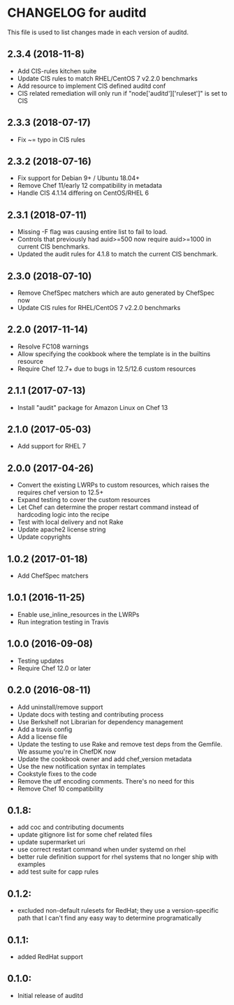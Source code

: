 # CHANGELOG for auditd

This file is used to list changes made in each version of auditd.

## 2.3.4 (2018-11-8)

- Add CIS-rules kitchen suite
- Update CIS rules to match RHEL/CentOS 7 v2.2.0 benchmarks
- Add resource to implement CIS defined auditd conf
- CIS related remediation will only run if "node['auditd']['ruleset']" is set to CIS

## 2.3.3 (2018-07-17)

- Fix ~= typo in CIS rules

## 2.3.2 (2018-07-16)

- Fix support for Debian 9+ / Ubuntu 18.04+
- Remove Chef 11/early 12 compatibility in metadata
- Handle CIS 4.1.14 differing on CentOS/RHEL 6

## 2.3.1 (2018-07-11)

- Missing -F flag was causing entire list to fail to load.
- Controls that previously had auid>=500 now require auid>=1000 in current CIS benchmarks.
- Updated the audit rules for 4.1.8 to match the current CIS benchmark.

## 2.3.0 (2018-07-10)

- Remove ChefSpec matchers which are auto generated by ChefSpec now
- Update CIS rules for RHEL/CentOS 7 v2.2.0 benchmarks

## 2.2.0 (2017-11-14)

- Resolve FC108 warnings
- Allow specifying the cookbook where the template is in the builtins resource
- Require Chef 12.7+ due to bugs in 12.5/12.6 custom resources

## 2.1.1 (2017-07-13)

- Install "audit" package for Amazon Linux on Chef 13

## 2.1.0 (2017-05-03)

- Add support for RHEL 7

## 2.0.0 (2017-04-26)

- Convert the existing LWRPs to custom resources, which raises the requires chef version to 12.5+
- Expand testing to cover the custom resources
- Let Chef can determine the proper restart command instead of hardcoding logic into the recipe
- Test with local delivery and not Rake
- Update apache2 license string
- Update copyrights

## 1.0.2 (2017-01-18)

- Add ChefSpec matchers

## 1.0.1 (2016-11-25)

- Enable use_inline_resources in the LWRPs
- Run integration testing in Travis

## 1.0.0 (2016-09-08)

- Testing updates
- Require Chef 12.0 or later

## 0.2.0 (2016-08-11)

- Add uninstall/remove support
- Update docs with testing and contributing process
- Use Berkshelf not Librarian for dependency management
- Add a travis config
- Add a license file
- Update the testing to use Rake and remove test deps from the Gemfile. We assume you're in ChefDK now
- Update the cookbook owner and add chef_version metadata
- Use the new notification syntax in templates
- Cookstyle fixes to the code
- Remove the utf encoding comments. There's no need for this
- Remove Chef 10 compatibility

## 0.1.8:

- add coc and contributing documents
- update gitignore list for some chef related files
- update supermarket uri
- use correct restart command when under systemd on rhel
- better rule definition support for rhel systems that no longer ship with examples
- add test suite for capp rules

## 0.1.2:

- excluded non-default rulesets for RedHat; they use a version-specific path that I can't find any easy way to determine programatically

## 0.1.1:

- added RedHat support

## 0.1.0:

- Initial release of auditd
